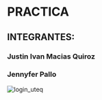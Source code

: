 # PRACTICA
## INTEGRANTES:
### Justin Ivan Macias Quiroz
### Jennyfer Pallo

![login_uteq](https://github.com/JustinMQz/Practica-2/assets/170988519/56b4800c-453c-4d0a-b38e-75bf3ca348be)
